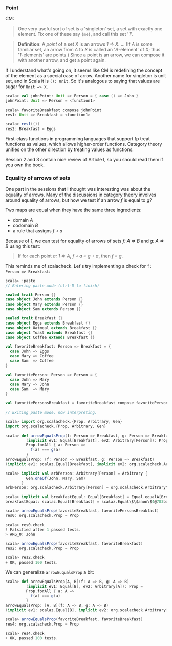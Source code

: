 
### Point

CM:

> One very useful sort of set is a 'singleton' set, a set with exactly one element. Fix one of these say `{me}`, and call this set '*1*'.

> **Definition**: A *point* of a set X is an arrows *1 => X*.
> ...
> (If *A* is some familiar set, an arrow from *A* to *X* is called an '*A*-element' of *X*; thus '*1*-elements' are points.) Since a point is an arrow, we can compose it with another arrow, and get a point again.

If I understand what's going on, it seems like CM is redefining the concept of the element as a special case of arrow. Another name for singleton is unit set, and in Scala it is `(): Unit`. So it's analogous to saying that values are sugar for `Unit => X`.

```scala
scala> val johnPoint: Unit => Person = { case () => John } 
johnPoint: Unit => Person = <function1>

scala> favoriteBreakfast compose johnPoint
res1: Unit => Breakfast = <function1>

scala> res1(())
res2: Breakfast = Eggs
```

First-class functions in programming languages that support fp treat functions as values, which allows higher-order functions. Category theory unifies on the other direction by treating values as functions.

Session 2 and 3 contain nice review of Article I, so you should read them if you own the book. 

### Equality of arrows of sets

One part in the sessions that I thought was interesting was about the equality of arrows. Many of the discussions in category theory involves around equality of arrows, but how we test if an arrow *f* is equal to *g*?

Two maps are equal when they have the same three ingredients:

- domain *A*
- codomain *B*
- a rule that assigns *f ∘ a*

Because of *1*, we can test for equality of arrows of sets *f: A => B* and *g: A => B* using this test:

> If for each point *a: 1 => A*, *f ∘ a = g ∘ a*, then *f = g*.

This reminds me of scalacheck. Let's try implementing a check for `f: Person => Breakfast`:


```scala
scala> :paste
// Entering paste mode (ctrl-D to finish)

sealed trait Person {}
case object John extends Person {}
case object Mary extends Person {}
case object Sam extends Person {}

sealed trait Breakfast {}
case object Eggs extends Breakfast {}
case object Oatmeal extends Breakfast {}
case object Toast extends Breakfast {}
case object Coffee extends Breakfast {}

val favoriteBreakfast: Person => Breakfast = {
  case John => Eggs
  case Mary => Coffee
  case Sam  => Coffee
}

val favoritePerson: Person => Person = {
  case John => Mary
  case Mary => John
  case Sam  => Mary
}

val favoritePersonsBreakfast = favoriteBreakfast compose favoritePerson

// Exiting paste mode, now interpreting.

scala> import org.scalacheck.{Prop, Arbitrary, Gen}
import org.scalacheck.{Prop, Arbitrary, Gen}

scala> def arrowEqualsProp(f: Person => Breakfast, g: Person => Breakfast)
         (implicit ev1: Equal[Breakfast], ev2: Arbitrary[Person]): Prop =
         Prop.forAll { a: Person =>
           f(a) === g(a)
         } 
arrowEqualsProp: (f: Person => Breakfast, g: Person => Breakfast)
(implicit ev1: scalaz.Equal[Breakfast], implicit ev2: org.scalacheck.Arbitrary[Person])org.scalacheck.Prop

scala> implicit val arbPerson: Arbitrary[Person] = Arbitrary {
         Gen.oneOf(John, Mary, Sam)
       }
arbPerson: org.scalacheck.Arbitrary[Person] = org.scalacheck.Arbitrary\$\$anon\$2@41ec9951

scala> implicit val breakfastEqual: Equal[Breakfast] = Equal.equalA[Breakfast]
breakfastEqual: scalaz.Equal[Breakfast] = scalaz.Equal\$\$anon\$4@783babde

scala> arrowEqualsProp(favoriteBreakfast, favoritePersonsBreakfast)
res0: org.scalacheck.Prop = Prop

scala> res0.check
! Falsified after 1 passed tests.
> ARG_0: John

scala> arrowEqualsProp(favoriteBreakfast, favoriteBreakfast)
res2: org.scalacheck.Prop = Prop

scala> res2.check
+ OK, passed 100 tests.
```

We can generalize `arrowEuqualsProp` a bit:

```scala
scala> def arrowEqualsProp[A, B](f: A => B, g: A => B)
         (implicit ev1: Equal[B], ev2: Arbitrary[A]): Prop =
         Prop.forAll { a: A =>
           f(a) === g(a)
         } 
arrowEqualsProp: [A, B](f: A => B, g: A => B)
(implicit ev1: scalaz.Equal[B], implicit ev2: org.scalacheck.Arbitrary[A])org.scalacheck.Prop

scala> arrowEqualsProp(favoriteBreakfast, favoriteBreakfast)
res4: org.scalacheck.Prop = Prop

scala> res4.check
+ OK, passed 100 tests.
```
